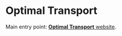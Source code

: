 # Optimal Transport 

Main entry point: [**Optimal Transport** website](https://gag-j.github.io/Optimal-Transport/text/Intro.html).